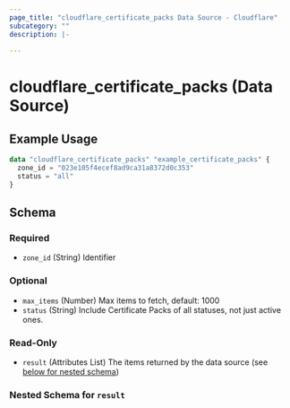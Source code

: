 ```yaml
---
page_title: "cloudflare_certificate_packs Data Source - Cloudflare"
subcategory: ""
description: |-
  
---
```


# cloudflare_certificate_packs (Data Source)



## Example Usage

```terraform
data "cloudflare_certificate_packs" "example_certificate_packs" {
  zone_id = "023e105f4ecef8ad9ca31a8372d0c353"
  status = "all"
}
```

<!-- schema generated by tfplugindocs -->
## Schema

### Required

- `zone_id` (String) Identifier

### Optional

- `max_items` (Number) Max items to fetch, default: 1000
- `status` (String) Include Certificate Packs of all statuses, not just active ones.

### Read-Only

- `result` (Attributes List) The items returned by the data source (see [below for nested schema](#nestedatt--result))

<a id="nestedatt--result"></a>
### Nested Schema for `result`


